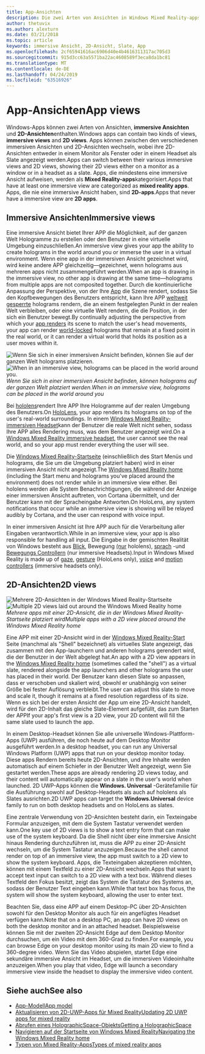 ```yaml
---
title: App-Ansichten
description: Die zwei Arten von Ansichten in Windows Mixed Reality-apps sind immersive Ansichten und 2D-Ansichten.
author: thetuvix
ms.author: alexturn
ms.date: 03/21/2018
ms.topic: article
keywords: immersive Ansicht, 2D-Ansicht, Slate, App
ms.openlocfilehash: 2cf65941616ac6906d40e4b4616311317ac705d3
ms.sourcegitcommit: 915d3cc63a5571ba22ac4608589f3eca8da1bc81
ms.translationtype: MT
ms.contentlocale: de-DE
ms.lasthandoff: 04/24/2019
ms.locfileid: "63516926"
---
```

# <a name="app-views"></a><span data-ttu-id="c7146-104">App-Ansichten</span><span class="sxs-lookup"><span data-stu-id="c7146-104">App views</span></span>

<span data-ttu-id="c7146-105">Windows-Apps können zwei Arten von Ansichten, **immersive Ansichten** und **2D-Ansichten**enthalten.</span><span class="sxs-lookup"><span data-stu-id="c7146-105">Windows apps can contain two kinds of views, **immersive views** and **2D views**.</span></span> <span data-ttu-id="c7146-106">Apps können zwischen den verschiedenen immersiven Ansichten und 2D-Ansichten wechseln, wobei ihre 2D-Ansichten entweder in einem Monitor als Fenster oder in einem Headset als Slate angezeigt werden.</span><span class="sxs-lookup"><span data-stu-id="c7146-106">Apps can switch between their various immersive views and 2D views, showing their 2D views either on a monitor as a window or in a headset as a slate.</span></span> <span data-ttu-id="c7146-107">Apps, die mindestens eine immersive Ansicht aufweisen, werden als **Mixed Reality-apps**kategorisiert.</span><span class="sxs-lookup"><span data-stu-id="c7146-107">Apps that have at least one immersive view are categorized as **mixed reality apps**.</span></span> <span data-ttu-id="c7146-108">Apps, die nie eine immersive Ansicht haben, sind **2D-apps**.</span><span class="sxs-lookup"><span data-stu-id="c7146-108">Apps that never have a immersive view are **2D apps**.</span></span>

## <a name="immersive-views"></a><span data-ttu-id="c7146-109">Immersive Ansichten</span><span class="sxs-lookup"><span data-stu-id="c7146-109">Immersive views</span></span>

<span data-ttu-id="c7146-110">Eine immersive Ansicht bietet Ihrer APP die Möglichkeit, auf der ganzen Welt Hologramme zu erstellen oder den Benutzer in eine virtuelle Umgebung einzuschließen.</span><span class="sxs-lookup"><span data-stu-id="c7146-110">An immersive view gives your app the ability to create holograms in the world around you or immerse the user in a virtual environment.</span></span> <span data-ttu-id="c7146-111">Wenn eine app in der immersiven Ansicht gezeichnet wird, wird keine andere APP gleichzeitig&mdash;gezeichnet, wenn holograms aus mehreren apps nicht zusammengeführt werden.</span><span class="sxs-lookup"><span data-stu-id="c7146-111">When an app is drawing in the immersive view, no other app is drawing at the same time&mdash;holograms from multiple apps are not composited together.</span></span> <span data-ttu-id="c7146-112">Durch die kontinuierliche Anpassung der Perspektive, von der Ihre [App](rendering.md) die Szene rendert, sodass Sie den Kopfbewegungen des Benutzers entspricht, kann Ihre APP [weltweit gesperrte](coordinate-systems.md) holograms rendern, die an einem festgelegten Punkt in der realen Welt verbleiben, oder eine virtuelle Welt rendern, die die Position, in der sich ein Benutzer bewegt.</span><span class="sxs-lookup"><span data-stu-id="c7146-112">By continually adjusting the perspective from which your [app renders](rendering.md) its scene to match the user's head movements, your app can render [world-locked](coordinate-systems.md) holograms that remain at a fixed point in the real world, or it can render a virtual world that holds its position as a user moves within it.</span></span>

<span data-ttu-id="c7146-113">![Wenn Sie sich in einer immersiven Ansicht befinden, können Sie auf der ganzen Welt holograms platzieren.](images/designoverview.jpg)</span><span class="sxs-lookup"><span data-stu-id="c7146-113">![When in an immersive view, holograms can be placed in the world around you.](images/designoverview.jpg)</span></span><br>
<span data-ttu-id="c7146-114">*Wenn Sie sich in einer immersiven Ansicht befinden, können holograms auf der ganzen Welt platziert werden.*</span><span class="sxs-lookup"><span data-stu-id="c7146-114">*When in an immersive view, holograms can be placed in the world around you*</span></span>

<span data-ttu-id="c7146-115">Bei [hololens](hololens-hardware-details.md)rendert Ihre APP Ihre Hologramme auf der realen Umgebung des Benutzers.</span><span class="sxs-lookup"><span data-stu-id="c7146-115">On [HoloLens](hololens-hardware-details.md), your app renders its holograms on top of the user's real-world surroundings.</span></span> <span data-ttu-id="c7146-116">In einem [Windows Mixed Reality-immersiven Headset](immersive-headset-hardware-details.md)kann der Benutzer die reale Welt nicht sehen, sodass Ihre APP alles Rendering muss, was dem Benutzer angezeigt wird.</span><span class="sxs-lookup"><span data-stu-id="c7146-116">On a [Windows Mixed Reality immersive headset](immersive-headset-hardware-details.md), the user cannot see the real world, and so your app must render everything the user will see.</span></span>

<span data-ttu-id="c7146-117">Die [Windows Mixed Reality-Startseite](navigating-the-windows-mixed-reality-home.md) (einschließlich des Start Menüs und holograms, die Sie um die Umgebung platziert haben) wird in einer immersiven Ansicht nicht angezeigt.</span><span class="sxs-lookup"><span data-stu-id="c7146-117">The [Windows Mixed Reality home](navigating-the-windows-mixed-reality-home.md) (including the Start menu and holograms you've placed around the environment) does not render while in an immersive view either.</span></span> <span data-ttu-id="c7146-118">Bei hololens werden alle System Benachrichtigungen, die während der Anzeige einer immersiven Ansicht auftreten, von Cortana übermittelt, und der Benutzer kann mit der Spracheingabe Antworten.</span><span class="sxs-lookup"><span data-stu-id="c7146-118">On HoloLens, any system notifications that occur while an immersive view is showing will be relayed audibly by Cortana, and the user can respond with voice input.</span></span>

<span data-ttu-id="c7146-119">In einer immersiven Ansicht ist Ihre APP auch für die Verarbeitung aller Eingaben verantwortlich.</span><span class="sxs-lookup"><span data-stu-id="c7146-119">While in an immersive view, your app is also responsible for handling all input.</span></span> <span data-ttu-id="c7146-120">Die Eingabe in der gemischten Realität von Windows besteht aus [Blick](gaze.md), Bewegung [(nur](gestures.md) hololens), [sprach](voice-input.md) -und [Bewegungs Controllern](motion-controllers.md) (nur immersive Headsets).</span><span class="sxs-lookup"><span data-stu-id="c7146-120">Input in Windows Mixed Reality is made up of [gaze](gaze.md), [gesture](gestures.md) (HoloLens only), [voice](voice-input.md) and [motion controllers](motion-controllers.md) (immersive headsets only).</span></span>

## <a name="2d-views"></a><span data-ttu-id="c7146-121">2D-Ansichten</span><span class="sxs-lookup"><span data-stu-id="c7146-121">2D views</span></span>

<span data-ttu-id="c7146-122">![Mehrere 2D-Ansichten in der Windows Mixed Reality-Startseite](images/teleportation-640px.png)</span><span class="sxs-lookup"><span data-stu-id="c7146-122">![Multiple 2D views laid out around the Windows Mixed Reality home](images/teleportation-640px.png)</span></span><br>
<span data-ttu-id="c7146-123">*Mehrere apps mit einer 2D-Ansicht, die in der Windows Mixed Reality-Startseite platziert wird*</span><span class="sxs-lookup"><span data-stu-id="c7146-123">*Multiple apps with a 2D view placed around the Windows Mixed Reality home*</span></span>

<span data-ttu-id="c7146-124">Eine APP mit einer 2D-Ansicht wird in der [Windows Mixed Reality-Start](navigating-the-windows-mixed-reality-home.md) Seite (manchmal als "Shell" bezeichnet) als virtuelles Slate angezeigt, das zusammen mit den App-launchern und anderen holograms gerendert wird, die der Benutzer in der Welt abgelegt hat.</span><span class="sxs-lookup"><span data-stu-id="c7146-124">An app with a 2D view appears in the [Windows Mixed Reality home](navigating-the-windows-mixed-reality-home.md) (sometimes called the "shell") as a virtual slate, rendered alongside the app launchers and other holograms the user has placed in their world.</span></span> <span data-ttu-id="c7146-125">Der Benutzer kann diesen Slate so anpassen, dass er verschoben und skaliert wird, obwohl er unabhängig von seiner Größe bei fester Auflösung verbleibt.</span><span class="sxs-lookup"><span data-stu-id="c7146-125">The user can adjust this slate to move and scale it, though it remains at a fixed resolution regardless of its size.</span></span> <span data-ttu-id="c7146-126">Wenn es sich bei der ersten Ansicht der App um eine 2D-Ansicht handelt, wird für den 2D-Inhalt das gleiche Slate-Element aufgefüllt, das zum Starten der APP</span><span class="sxs-lookup"><span data-stu-id="c7146-126">If your app's first view is a 2D view, your 2D content will fill the same slate used to launch the app.</span></span>

<span data-ttu-id="c7146-127">In einem Desktop-Headset können Sie alle universelle Windows-Plattform-Apps (UWP) ausführen, die noch heute auf dem Desktop Monitor ausgeführt werden.</span><span class="sxs-lookup"><span data-stu-id="c7146-127">In a desktop headset, you can run any Universal Windows Platform (UWP) apps that run on your desktop monitor today.</span></span> <span data-ttu-id="c7146-128">Diese apps Rendern bereits heute 2D-Ansichten, und ihre Inhalte werden automatisch auf einem Schiefer in der Benutzer Welt angezeigt, wenn Sie gestartet werden.</span><span class="sxs-lookup"><span data-stu-id="c7146-128">These apps are already rendering 2D views today, and their content will automatically appear on a slate in the user's world when launched.</span></span> <span data-ttu-id="c7146-129">2D UWP-Apps können die **Windows. Universal** -Gerätefamilie für die Ausführung sowohl auf Desktop-Headsets als auch auf hololens als Slates ausrichten.</span><span class="sxs-lookup"><span data-stu-id="c7146-129">2D UWP apps can target the **Windows.Universal** device family to run on both desktop headsets and on HoloLens as slates.</span></span>

<span data-ttu-id="c7146-130">Eine zentrale Verwendung von 2D-Ansichten besteht darin, ein Texteingabe Formular anzuzeigen, mit dem die System Tastatur verwendet werden kann.</span><span class="sxs-lookup"><span data-stu-id="c7146-130">One key use of 2D views is to show a text entry form that can make use of the system keyboard.</span></span> <span data-ttu-id="c7146-131">Da die Shell nicht über eine immersive Ansicht hinaus Rendering durchzuführen ist, muss die APP zu einer 2D-Ansicht wechseln, um die System Tastatur anzuzeigen.</span><span class="sxs-lookup"><span data-stu-id="c7146-131">Because the shell cannot render on top of an immersive view, the app must switch to a 2D view to show the system keyboard.</span></span> <span data-ttu-id="c7146-132">Apps, die Texteingaben akzeptieren möchten, können mit einem Textfeld zu einer 2D-Ansicht wechseln.</span><span class="sxs-lookup"><span data-stu-id="c7146-132">Apps that want to accept text input can switch to a 2D view with a text box.</span></span> <span data-ttu-id="c7146-133">Während dieses Textfeld den Fokus besitzt, zeigt das System die Tastatur des Systems an, sodass der Benutzer Text eingeben kann.</span><span class="sxs-lookup"><span data-stu-id="c7146-133">While that text box has focus, the system will show the system keyboard, allowing the user to enter text.</span></span>

<span data-ttu-id="c7146-134">Beachten Sie, dass eine APP auf einem Desktop-PC über 2D-Ansichten sowohl für den Desktop Monitor als auch für ein angefügtes Headset verfügen kann.</span><span class="sxs-lookup"><span data-stu-id="c7146-134">Note that on a desktop PC, an app can have 2D views on both the desktop monitor and in an attached headset.</span></span> <span data-ttu-id="c7146-135">Beispielsweise können Sie mit der zweiten 2D-Ansicht Edge auf dem Desktop Monitor durchsuchen, um ein Video mit dem 360-Grad zu finden.</span><span class="sxs-lookup"><span data-stu-id="c7146-135">For example, you can browse Edge on your desktop monitor using its main 2D view to find a 360-degree video.</span></span> <span data-ttu-id="c7146-136">Wenn Sie das Video abspielen, startet Edge eine sekundäre immersive Ansicht im Headset, um die immersiven Videoinhalte anzuzeigen.</span><span class="sxs-lookup"><span data-stu-id="c7146-136">When you play that video, Edge will launch a secondary immersive view inside the headset to display the immersive video content.</span></span>

## <a name="see-also"></a><span data-ttu-id="c7146-137">Siehe auch</span><span class="sxs-lookup"><span data-stu-id="c7146-137">See also</span></span>

* [<span data-ttu-id="c7146-138">App-Modell</span><span class="sxs-lookup"><span data-stu-id="c7146-138">App model</span></span>](app-model.md)
* [<span data-ttu-id="c7146-139">Aktualisieren von 2D-UWP-Apps für Mixed Reality</span><span class="sxs-lookup"><span data-stu-id="c7146-139">Updating 2D UWP apps for mixed reality</span></span>](building-2d-apps.md)
* [<span data-ttu-id="c7146-140">Abrufen eines HolographicSpace-Objekts</span><span class="sxs-lookup"><span data-stu-id="c7146-140">Getting a HolographicSpace</span></span>](getting-a-holographicspace.md)
* [<span data-ttu-id="c7146-141">Navigieren auf der Startseite von Windows Mixed Reality</span><span class="sxs-lookup"><span data-stu-id="c7146-141">Navigating the Windows Mixed Reality home</span></span>](navigating-the-windows-mixed-reality-home.md)
* [<span data-ttu-id="c7146-142">Typen von Mixed Reality-Apps</span><span class="sxs-lookup"><span data-stu-id="c7146-142">Types of mixed reality apps</span></span>](types-of-mixed-reality-apps.md)
